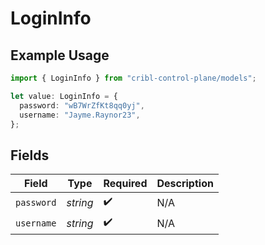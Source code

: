 # LoginInfo

## Example Usage

```typescript
import { LoginInfo } from "cribl-control-plane/models";

let value: LoginInfo = {
  password: "wB7WrZfKt8qq0yj",
  username: "Jayme.Raynor23",
};
```

## Fields

| Field              | Type               | Required           | Description        |
| ------------------ | ------------------ | ------------------ | ------------------ |
| `password`         | *string*           | :heavy_check_mark: | N/A                |
| `username`         | *string*           | :heavy_check_mark: | N/A                |